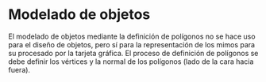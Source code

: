 # Modelado de objetos
El modelado de objetos mediante la definición de polígonos no se hace uso para el diseño de objetos, pero sí para la representación de los mimos para su procesado por la tarjeta gráfica. El proceso de definición de polígonos se debe definir los vértices y la normal de los polígonos (lado de la cara hacia fuera).
